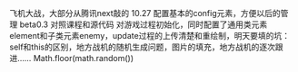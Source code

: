 飞机大战，大部分从腾讯next敲的
10.27 配置基本的config元素，方便以后的管理
beta0.3  对照课程和源代码 对游戏过程初始化，同时配置了通用类元素element和子类元素enemy，update过程的上传清楚和重绘制，明天要填的坑：self和this的区别，地方战机的随机生成问题，图片的填充，地方战机的逐次跟进……
Math.floor(math.random())